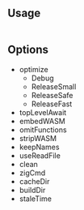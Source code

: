 ## Usage

```js
```

## Options

* optimize
  * Debug
  * ReleaseSmall
  * ReleaseSafe
  * ReleaseFast
* topLevelAwait
* embedWASM
* omitFunctions
* stripWASM
* keepNames
* useReadFile
* clean
* zigCmd
* cacheDir
* buildDir
* staleTime